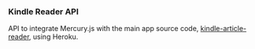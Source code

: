 ### Kindle Reader API
API to integrate Mercury.js with the main app source code, [kindle-article-reader](https://github.com/paulakfleck/kindle-article-reader), using Heroku.
